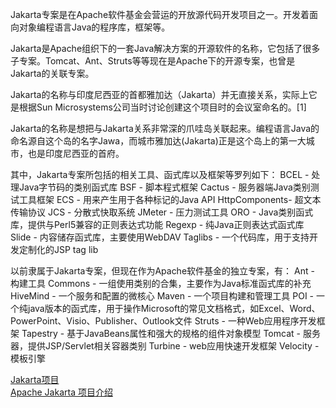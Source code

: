 Jakarta专案是在Apache软件基金会营运的开放源代码开发项目之一。开发着面向对象编程语言Java的程序库，框架等。

Jakarta是Apache组织下的一套Java解决方案的开源软件的名称，它包括了很多子专案。Tomcat、Ant、Struts等等现在是Apache下的开源专案，也曾是Jakarta的关联专案。

Jakarta的名称与印度尼西亚的首都雅加达（Jakarta）并无直接关系，实际上它是根据Sun Microsystems公司当时讨论创建这个项目时的会议室命名的。[1]

Jakarta的名称是想把与Jakarta关系非常深的爪哇岛关联起来。编程语言Java的命名源自这个岛的名字Jawa，而城市雅加达(Jakarta)正是这个岛上的第一大城市，也是印度尼西亚的首府。



其中，Jakarta专案所包括的相关工具、函式库以及框架等罗列如下：
BCEL - 处理Java字节码的类别函式库
BSF - 脚本程式框架
Cactus - 服务器端Java类别测试工具框架
ECS - 用来产生用于各种标记的Java API
HttpComponents- 超文本传输协议
JCS - 分散式快取系统
JMeter - 压力测试工具
ORO - Java类别函式库，提供与Perl5兼容的正则表达式功能
Regexp - 纯Java正则表达式函式库
Slide - 内容储存函式库，主要使用WebDAV
Taglibs - 一个代码库，用于支持开发定制化的JSP tag lib


以前隶属于Jakarta专案，但现在作为Apache软件基金的独立专案，有：
Ant - 构建工具
Commons - 一组使用类别的合集，主要作为Java标准函式库的补充
HiveMind - 一个服务和配置的微核心
Maven - 一个项目构建和管理工具
POI - 一个纯java版本的函式库，用于操作Microsoft的常见文档格式，如Excel、Word、PowerPoint、Visio、Publisher、Outlook文件
Struts - 一种Web应用程序开发框架
Tapestry - 基于JavaBeans属性和强大的规格的组件对象模型
Tomcat - 服务器，提供JSP/Servlet相关容器类别
Turbine - web应用快速开发框架
Velocity - 模板引擎




[Jakarta项目](https://zh.wikipedia.org/wiki/Jakarta%E9%A1%B9%E7%9B%AE)  
[Apache Jakarta 项目介绍](https://www.iyunv.com/thread-321959-1-1.html)


